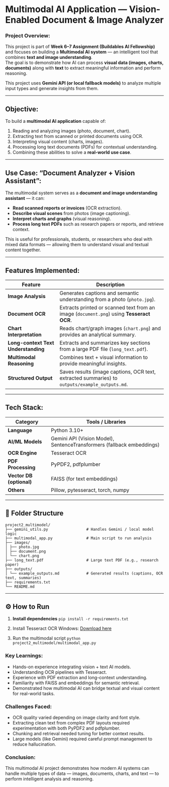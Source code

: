 # Multimodal AI Application — Vision-Enabled Document & Image Analyzer

### Project Overview:
This project is part of **Week 6–7 Assignment (Buildables AI Fellowship)** and focuses on building a **Multimodal AI system** — an intelligent tool that combines **text and image understanding**.  
The goal is to demonstrate how AI can process **visual data (images, charts, documents)** along with **text** to extract meaningful information and perform reasoning.

This project uses **Gemini API (or local fallback models)** to analyze multiple input types and generate insights from them.

---

## Objective:
To build a **multimodal AI application** capable of:
1. Reading and analyzing images (photo, document, chart).
2. Extracting text from scanned or printed documents using OCR.
3. Interpreting visual content (charts, images).
4. Processing long text documents (PDFs) for contextual understanding.
5. Combining these abilities to solve a **real-world use case**.

---

## Use Case: “Document Analyzer + Vision Assistant”:
The multimodal system serves as a **document and image understanding assistant** — it can:
- **Read scanned reports or invoices** (OCR extraction).  
- **Describe visual scenes** from photos (image captioning).  
- **Interpret charts and graphs** (visual reasoning).  
- **Process long text PDFs** such as research papers or reports, and retrieve context.  

This is useful for professionals, students, or researchers who deal with mixed data formats — allowing them to understand visual and textual content together.

---

## Features Implemented:
| Feature | Description |
|----------|--------------|
| **Image Analysis** | Generates captions and semantic understanding from a photo (`photo.jpg`). |
| **Document OCR** | Extracts printed or scanned text from an image (`document.png`) using **Tesseract OCR**. |
| **Chart Interpretation** | Reads chart/graph images (`chart.png`) and provides an analytical summary. |
| **Long-context Text Understanding** | Extracts and summarizes key sections from a large PDF file (`long_text.pdf`). |
| **Multimodal Reasoning** | Combines text + visual information to provide meaningful insights. |
| **Structured Output** | Saves results (image captions, OCR text, extracted summaries) to `outputs/example_outputs.md`. |

---

##  Tech Stack:
| Category | Tools / Libraries |
|-----------|------------------|
| **Language** | Python 3.10+ |
| **AI/ML Models** | Gemini API (Vision Model), SentenceTransformers (fallback embeddings) |
| **OCR Engine** | Tesseract OCR |
| **PDF Processing** | PyPDF2, pdfplumber |
| **Vector DB (optional)** | FAISS (for text embeddings) |
| **Others** | Pillow, pytesseract, torch, numpy |

---

## 📂 Folder Structure
````
project2_multimodel/
├── gemini_utils.py                 # Handles Gemini / local model logic
├── multimodal_app.py               # Main script to run analysis
├── images/
│ ├── photo.jpg
│ ├── document.png
│ └── chart.png
├── long_text.pdf                   # Large text PDF (e.g., research paper)
├── outputs/
│ └── example_outputs.md            # Generated results (captions, OCR text, summaries)
├── requirements.txt
└── README.md
````

---

## ⚙️ How to Run
1. **Install dependencies**
``
   pip install -r requirements.txt
   ``
2. Install Tesseract OCR
Windows: [Download here](https://github.com/UB-Mannheim/tesseract/wiki)

3. Run the multimodal script
``
python project2_multimodel/multimodal_app.py
``

### Key Learnings:

- Hands-on experience integrating vision + text AI models.
- Understanding OCR pipelines with Tesseract.
- Experience with PDF extraction and long-context understanding.
- Familiarity with FAISS and embeddings for semantic retrieval.
- Demonstrated how multimodal AI can bridge textual and visual content for real-world tasks.

### Challenges Faced:

- OCR quality varied depending on image clarity and font style.
- Extracting clean text from complex PDF layouts required experimentation with both PyPDF2 and pdfplumber.
- Chunking and retrieval needed tuning for better context results.
- Large models (like Gemini) required careful prompt management to reduce hallucination.

### Conclusion:

This multimodal AI project demonstrates how modern AI systems can handle multiple types of data — images, documents, charts, and text — to perform intelligent analysis and reasoning.
